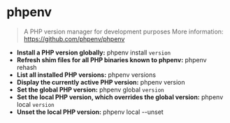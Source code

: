 # phpenv
> A PHP version manager for development purposes
> More information: <https://github.com/phpenv/phpenv>
- **Install a PHP version globally:**
phpenv install `version`
- **Refresh shim files for all PHP binaries known to phpenv:**
phpenv rehash
- **List all installed PHP versions:**
phpenv versions
- **Display the currently active PHP version:**
phpenv version
- **Set the global PHP version:**
phpenv global `version`
- **Set the local PHP version, which overrides the global version:**
phpenv local `version`
- **Unset the local PHP version:**
phpenv local --unset
